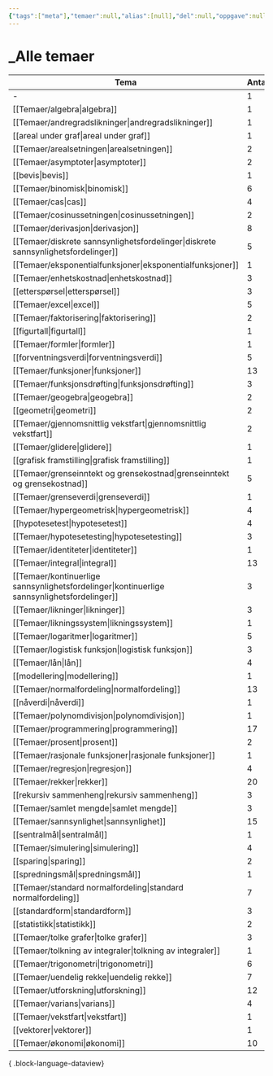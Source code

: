 ```yaml
---
{"tags":["meta"],"temaer":null,"alias":[null],"del":null,"oppgave":null,"fag":null,"eksamen":null,"dg-publish":true,"title":"_Alle temaer","date":"2023-06-01","modified":"2023-06-01","permalink":"/temaer/alle-temaer/","dgPassFrontmatter":true}
---
```



# _Alle temaer

| Tema                                                                                           | Antall |
| ---------------------------------------------------------------------------------------------- | ------ |
| \-                                                                                             | 1      |
| [[Temaer/algebra\|algebra]]                                                                 | 1      |
| [[Temaer/andregradslikninger\|andregradslikninger]]                                         | 1      |
| [[areal under graf\|areal under graf]]                                                         | 1      |
| [[Temaer/arealsetningen\|arealsetningen]]                                                   | 2      |
| [[Temaer/asymptoter\|asymptoter]]                                                           | 2      |
| [[bevis\|bevis]]                                                                               | 1      |
| [[Temaer/binomisk\|binomisk]]                                                               | 6      |
| [[Temaer/cas\|cas]]                                                                         | 4      |
| [[Temaer/cosinussetningen\|cosinussetningen]]                                               | 2      |
| [[Temaer/derivasjon\|derivasjon]]                                                           | 8      |
| [[Temaer/diskrete sannsynlighetsfordelinger\|diskrete sannsynlighetsfordelinger]]           | 5      |
| [[Temaer/eksponentialfunksjoner\|eksponentialfunksjoner]]                                   | 1      |
| [[Temaer/enhetskostnad\|enhetskostnad]]                                                     | 3      |
| [[etterspørsel\|etterspørsel]]                                                                 | 3      |
| [[Temaer/excel\|excel]]                                                                     | 5      |
| [[Temaer/faktorisering\|faktorisering]]                                                     | 2      |
| [[figurtall\|figurtall]]                                                                       | 1      |
| [[Temaer/formler\|formler]]                                                                 | 1      |
| [[forventningsverdi\|forventningsverdi]]                                                       | 5      |
| [[Temaer/funksjoner\|funksjoner]]                                                           | 13     |
| [[Temaer/funksjonsdrøfting\|funksjonsdrøfting]]                                             | 3      |
| [[Temaer/geogebra\|geogebra]]                                                               | 2      |
| [[geometri\|geometri]]                                                                         | 2      |
| [[Temaer/gjennomsnittlig vekstfart\|gjennomsnittlig vekstfart]]                             | 2      |
| [[Temaer/glidere\|glidere]]                                                                 | 1      |
| [[grafisk framstilling\|grafisk framstilling]]                                                 | 1      |
| [[Temaer/grenseinntekt og grensekostnad\|grenseinntekt og grensekostnad]]                   | 5      |
| [[Temaer/grenseverdi\|grenseverdi]]                                                         | 1      |
| [[Temaer/hypergeometrisk\|hypergeometrisk]]                                                 | 4      |
| [[hypotesetest\|hypotesetest]]                                                                 | 4      |
| [[Temaer/hypotesetesting\|hypotesetesting]]                                                 | 3      |
| [[Temaer/identiteter\|identiteter]]                                                         | 1      |
| [[Temaer/integral\|integral]]                                                               | 13     |
| [[Temaer/kontinuerlige sannsynlighetsfordelinger\|kontinuerlige sannsynlighetsfordelinger]] | 3      |
| [[Temaer/likninger\|likninger]]                                                             | 3      |
| [[Temaer/likningssystem\|likningssystem]]                                                   | 1      |
| [[Temaer/logaritmer\|logaritmer]]                                                           | 5      |
| [[Temaer/logistisk funksjon\|logistisk funksjon]]                                           | 3      |
| [[Temaer/lån\|lån]]                                                                         | 4      |
| [[modellering\|modellering]]                                                                   | 1      |
| [[Temaer/normalfordeling\|normalfordeling]]                                                 | 13     |
| [[nåverdi\|nåverdi]]                                                                           | 1      |
| [[Temaer/polynomdivisjon\|polynomdivisjon]]                                                 | 1      |
| [[Temaer/programmering\|programmering]]                                                     | 17     |
| [[Temaer/prosent\|prosent]]                                                                 | 2      |
| [[Temaer/rasjonale funksjoner\|rasjonale funksjoner]]                                       | 1      |
| [[Temaer/regresjon\|regresjon]]                                                             | 4      |
| [[Temaer/rekker\|rekker]]                                                                   | 20     |
| [[rekursiv sammenheng\|rekursiv sammenheng]]                                                   | 3      |
| [[Temaer/samlet mengde\|samlet mengde]]                                                     | 3      |
| [[Temaer/sannsynlighet\|sannsynlighet]]                                                     | 15     |
| [[sentralmål\|sentralmål]]                                                                     | 1      |
| [[Temaer/simulering\|simulering]]                                                           | 4      |
| [[sparing\|sparing]]                                                                           | 2      |
| [[spredningsmål\|spredningsmål]]                                                               | 1      |
| [[Temaer/standard normalfordeling\|standard normalfordeling]]                               | 7      |
| [[standardform\|standardform]]                                                                 | 3      |
| [[statistikk\|statistikk]]                                                                     | 2      |
| [[Temaer/tolke grafer\|tolke grafer]]                                                       | 3      |
| [[Temaer/tolkning av integraler\|tolkning av integraler]]                                   | 1      |
| [[Temaer/trigonometri\|trigonometri]]                                                       | 6      |
| [[Temaer/uendelig rekke\|uendelig rekke]]                                                   | 7      |
| [[Temaer/utforskning\|utforskning]]                                                         | 12     |
| [[Temaer/varians\|varians]]                                                                 | 4      |
| [[Temaer/vekstfart\|vekstfart]]                                                             | 1      |
| [[vektorer\|vektorer]]                                                                         | 1      |
| [[Temaer/økonomi\|økonomi]]                                                                 | 10     |

{ .block-language-dataview}
